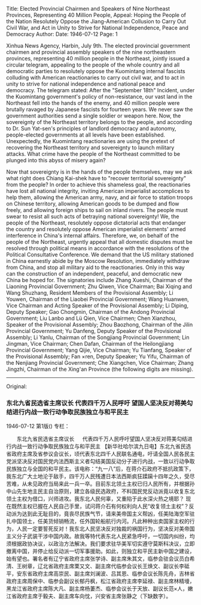 Title: Elected Provincial Chairmen and Speakers of Nine Northeast Provinces, Representing 40 Million People, Appeal: Hoping the People of the Nation Resolutely Oppose the Jiang-American Collusion to Carry Out Civil War, and Act in Unity to Strive for National Independence, Peace and Democracy
Author:
Date: 1946-07-12
Page: 1

Xinhua News Agency, Harbin, July 9th. The elected provincial government chairmen and provincial assembly speakers of the nine northeastern provinces, representing 40 million people in the Northeast, jointly issued a circular telegram, appealing to the people of the whole country and all democratic parties to resolutely oppose the Kuomintang internal fascists colluding with American reactionaries to carry out civil war, and to act in unity to strive for national independence and national peace and democracy. The telegram stated: After the "September 18th" Incident, under the Kuomintang government's policy of non-resistance, our vast land in the Northeast fell into the hands of the enemy, and 40 million people were brutally ravaged by Japanese fascists for fourteen years. We never saw the government authorities send a single soldier or weapon here. Now, the sovereignty of the Northeast territory belongs to the people, and according to Dr. Sun Yat-sen's principles of landlord democracy and autonomy, people-elected governments at all levels have been established. Unexpectedly, the Kuomintang reactionaries are using the pretext of recovering the Northeast territory and sovereignty to launch military attacks. What crime have the people of the Northeast committed to be plunged into this abyss of misery again?

Now that sovereignty is in the hands of the people themselves, may we ask what right does Chiang Kai-shek have to "recover territorial sovereignty" from the people? In order to achieve this shameless goal, the reactionaries have lost all national integrity, inviting American imperialist accomplices to help them, allowing the American army, navy, and air force to station troops on Chinese territory, allowing American goods to be dumped and flow freely, and allowing foreign ships to sail on inland rivers. The people must swear to resist all such acts of betraying national sovereignty! We, the people of the Northeast, resolutely oppose dictatorial acts that endanger the country and resolutely oppose American imperialist elements' armed interference in China's internal affairs. Therefore, we, on behalf of the people of the Northeast, urgently appeal that all domestic disputes must be resolved through political means in accordance with the resolutions of the Political Consultative Conference. We demand that the US military stationed in China earnestly abide by the Moscow Resolution, immediately withdraw from China, and stop all military aid to the reactionaries. Only in this way can the construction of an independent, peaceful, and democratic new China be hoped for. The signatories include Zhang Xueshi, Chairman of the Liaoning Provincial Government; Zhu Qiwen, Vice Chairman; Bai Xiqing and Wang Shuzhang, Resident Members of the Provisional Assembly; Li Youwen, Chairman of the Liaobei Provincial Government; Wang Huanwen, Vice Chairman and Acting Speaker of the Provisional Assembly; Li Diping, Deputy Speaker; Gao Chongmin, Chairman of the Andong Provincial Government; Liu Lanbo and Lü Qien, Vice Chairmen; Chen Xianzhou, Speaker of the Provisional Assembly; Zhou Baozhong, Chairman of the Jilin Provincial Government; Yu Danfeng, Deputy Speaker of the Provisional Assembly; Li Yanlu, Chairman of the Songjiang Provincial Government; Lin Jingman, Vice Chairman; Chen Dafan, Chairman of the Heilongjiang Provincial Government; Yang Qijie, Vice Chairman; Yu Tianfang, Speaker of the Provisional Assembly; Fan ×ren, Deputy Speaker; Yu Yifu, Chairman of the Nenjiang Provincial Government; Che Xiangchen, Vice Chairman; Zhang Jingzhi, Chairman of the Xing'an Province (the following digits are missing).



<hr /> 

Original: 


### 东北九省民选省主席议长  代表四千万人民呼吁  望国人坚决反对蒋美勾结进行内战一致行动争取民族独立与和平民主

1946-07-12
第1版()
专栏：

　　东北九省民选省主席议长
　  代表四千万人民呼吁望国人坚决反对蒋美勾结进行内战一致行动争取民族独立与和平民主
    【新华社哈尔滨九日电】东北九省民选省政府主席及省参议会议长，顷代表东北四千人民联名通电，吁请全国人民各民主党派坚决反对国民党内法西斯主义者勾结美国反动分子进行内战，一致以行动争取民族独立与全国的和平民主。该电称：“九一八”后，在蒋介石政府不抵抗政策下，我东北广大土地沦于敌手，四千万人民残遭日本法西斯疯狂蹂躏十四年之久，受尽苦难，从未见政府当局来此一兵一卒。目前东北领土主权已归人民所有，并根据孙中山先生地主民主自治原则，建立各级民选政府，不料国民党反动派竟以收复东北领土主权为借口，兴师进攻。我东北人民何辜，又重陷于此水深火热之境耶？
    现在既然主权已握在人民自己手里，试问蒋介石有何权利向人民“收复领土主权”？反动派为达到此无耻目的，竟丧尽民族气节，请来美帝国主义帮凶，任美陆海空军驻扎中国领土，任美货倾销畅流，任外国轮船航行内河。凡此种种出卖国家主权的行为，人民一定要誓死反对！我东北人民坚决反对独裁的祸国行为，坚决反对美帝国主义分子武装干涉中国内政。故我等特代表东北人民紧急呼吁，一切国内纠纷，均须根据政协决议，以政治方法解决。我们要求驻华美军切实遵守莫斯科决议，立即撤离中国，并停止给反动派一切军事援助。如此，则独立和平民主新中国之建设，始有望也。署名者有辽宁省政府主席张学诗、副主席朱其文，临参会驻会议员白希清、王树章，辽北省政府主席栗又文、副主席代临参会议长王焕文、副议长李砥平，安东省政府主席高崇民、副主席刘澜波、吕其恩、临参会议长陈先舟，吉林省政府主席周保中、临参会副议长郁丹枫，松江省政府主席李延禄、副主席林精墁，黑龙江省政府主席陈大凡、副主席杨萋杰、临参会议长于天放、副议长范×人，嫩江省政府主席于毅夫、副主席车向忱，兴安省主席张静之（下缺数字）。
